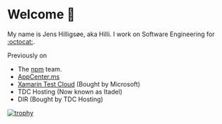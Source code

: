 # Welcome :wave:

My name is Jens Hilligsøe, aka Hilli. I work on Software Engineering for [:octocat:](https://github.com/github/).

Previously on 

- The [npm](https://www.npmjs.com/) team.
- [AppCenter.ms](https://appcenter.ms/)
- [Xamarin Test Cloud](https://xamarin.com/testcloud/) (Bought by Microsoft)
- TDC Hosting (Now known as Itadel)
- DIR (Bought by TDC Hosting)


[![trophy](https://github-profile-trophy.vercel.app/?username=hilli&row=1&margin-w=10&no-bg=true&no-frame=true&theme=alduin)](https://github.com/ryo-ma/github-profile-trophy)

